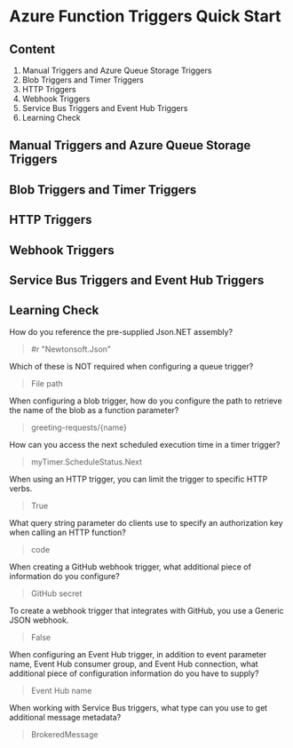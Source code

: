 # Azure Function Triggers Quick Start

## Content

1. Manual Triggers and Azure Queue Storage Triggers
2. Blob Triggers and Timer Triggers
3. HTTP Triggers
4. Webhook Triggers
5. Service Bus Triggers and Event Hub Triggers
6. Learning Check

## Manual Triggers and Azure Queue Storage Triggers

## Blob Triggers and Timer Triggers

## HTTP Triggers

## Webhook Triggers

## Service Bus Triggers and Event Hub Triggers

## Learning Check

How do you reference the pre-supplied Json.NET assembly?
> #r "Newtonsoft.Json"

Which of these is NOT required when configuring a queue trigger?
> File path

When configuring a blob trigger, how do you configure the path to retrieve the name of the blob as a function parameter?
> greeting-requests/{name}

How can you access the next scheduled execution time in a timer trigger?
> myTimer.ScheduleStatus.Next

When using an HTTP trigger, you can limit the trigger to specific HTTP verbs.
> True

What query string parameter do clients use to specify an authorization key when calling an HTTP function?
> code

When creating a GitHub webhook trigger, what additional piece of information do you configure? 
> GitHub secret

To create a webhook trigger that integrates with GitHub, you use a Generic JSON webhook. 
> False

When configuring an Event Hub trigger, in addition to event parameter name, Event Hub consumer group, and Event Hub connection, what additional piece of configuration information do you have to supply?
> Event Hub name

When working with Service Bus triggers, what type can you use to get additional message metadata?
> BrokeredMessage
